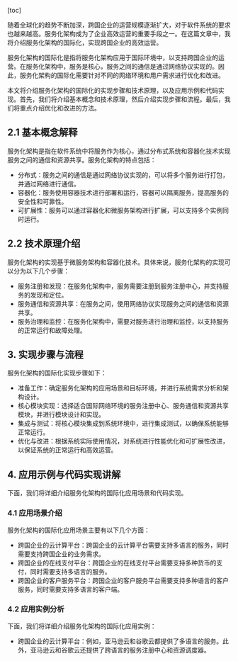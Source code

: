
[toc]                    
                
                
随着全球化的趋势不断加深，跨国企业的运营规模逐渐扩大，对于软件系统的要求也越来越高。服务化架构成为了企业高效运营的重要手段之一。在这篇文章中，我将介绍服务化架构的国际化，实现跨国企业的高效运营。

服务化架构的国际化是指将服务化架构应用于国际环境中，以支持跨国企业的运营。在服务化架构中，服务是核心，服务之间的通信是通过网络协议实现的。因此，服务化架构的国际化需要针对不同的网络环境和用户需求进行优化和改进。

本文将介绍服务化架构的国际化的实现步骤和技术原理，以及应用示例和代码实现。首先，我们将介绍基本概念和技术原理，然后介绍实现步骤和流程。最后，我们将重点介绍优化和改进的方法。

## 2.1 基本概念解释

服务化架构是指在软件系统中将服务作为核心，通过分布式系统和容器化技术实现服务之间的通信和资源共享。服务化架构的特点包括：

- 分布式：服务之间的通信是通过网络协议实现的，可以将多个服务进行打包，并通过网络进行通信。
- 容器化：服务使用容器技术进行部署和运行，容器可以隔离服务，提高服务的安全性和可靠性。
- 可扩展性：服务可以通过容器化和微服务架构进行扩展，可以支持多个实例同时运行。

## 2.2 技术原理介绍

服务化架构的实现基于微服务架构和容器化技术。具体来说，服务化架构的实现可以分为以下几个步骤：

- 服务注册和发现：在服务化架构中，服务需要注册到服务注册中心，并支持服务的发现和定位。
- 服务通信和资源共享：在服务之间，使用网络协议实现服务之间的通信和资源共享。
- 服务治理和监控：在服务化架构中，需要对服务进行治理和监控，以支持服务的正常运行和故障处理。

## 3. 实现步骤与流程

服务化架构的国际化实现步骤如下：

- 准备工作：确定服务化架构的应用场景和目标环境，并进行系统需求分析和架构设计。
- 核心模块实现：选择适合国际网络环境的服务注册中心、服务通信和资源共享模块，并进行模块设计和实现。
- 集成与测试：将核心模块集成到系统环境中，进行集成测试，以确保系统能够正常运行。
- 优化与改进：根据系统实际使用情况，对系统进行性能优化和可扩展性改进，以保证系统的正常运行和高效运营。

## 4. 应用示例与代码实现讲解

下面，我们将详细介绍服务化架构的国际化应用场景和代码实现。

### 4.1 应用场景介绍

服务化架构的国际化应用场景主要有以下几个方面：

- 跨国企业的云计算平台：跨国企业的云计算平台需要支持多语言的服务，同时需要支持跨国企业的业务需求。
- 跨国企业的在线支付平台：跨国企业的在线支付平台需要支持多种货币的支付，同时需要支持多语言的服务。
- 跨国企业的客户服务平台：跨国企业的客户服务平台需要支持多种语言的客户服务，同时需要支持多语言的客户端。

### 4.2 应用实例分析

下面，我们将详细介绍服务化架构的国际化应用实例：

- 跨国企业的云计算平台：例如，亚马逊云和谷歌云都提供了多语言的服务。此外，亚马逊云和谷歌云还提供了跨语言的服务注册中心和资源调度器。

